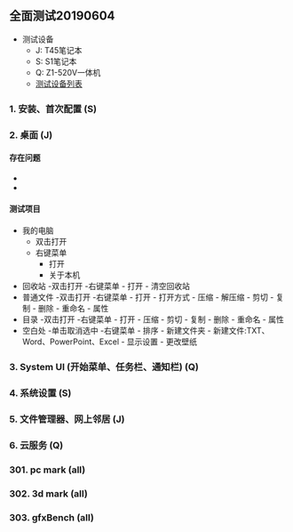 ## 全面测试20190604
- 测试设备
   - J: T45笔记本
   - S: S1笔记本
   - Q: Z1-520V一体机
   - [测试设备列表](https://github.com/openthos/app-testing-results/blob/master/list/%E6%B5%8B%E8%AF%95%E8%AE%BE%E5%A4%87%E5%88%97%E8%A1%A8.md)

### 1. 安装、首次配置 (S)
### 2. 桌面 (J)
#### 存在问题
- 
- 
#### 测试项目
- 我的电脑
   - 双击打开
   - 右键菜单
      - 打开
      - 关于本机
- 回收站
   -双击打开
   -右键菜单
      - 打开
      - 清空回收站
- 普通文件
   -双击打开
   -右键菜单
      - 打开
      - 打开方式
      - 压缩
      - 解压缩
      - 剪切
      - 复制
      - 删除
      - 重命名
      - 属性
- 目录
   -双击打开
   -右键菜单
      - 打开
      - 压缩
      - 剪切
      - 复制
      - 删除
      - 重命名
      - 属性
- 空白处
   -单击取消选中
   -右键菜单
      - 排序
      - 新建文件夹
      - 新建文件:TXT、Word、PowerPoint、Excel
      - 显示设置
      - 更改壁纸
### 3. System UI (开始菜单、任务栏、通知栏) (Q)
### 4. 系统设置 (S)
### 5. 文件管理器、网上邻居 (J)
### 6. 云服务 (Q)

### 301. pc mark (all)
### 302. 3d mark (all)
### 303. gfxBench (all)
